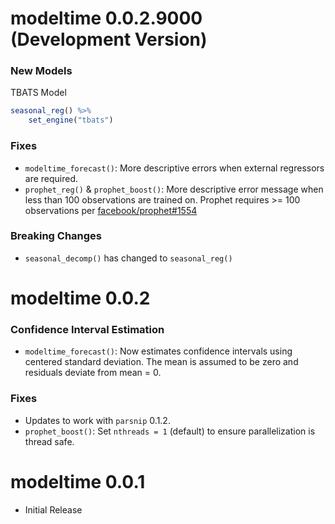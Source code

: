 
# modeltime 0.0.2.9000 (Development Version)

### New Models

TBATS Model

``` r
seasonal_reg() %>%
    set_engine("tbats")
```

### Fixes

- `modeltime_forecast()`: More descriptive errors when external regressors are required. 
- `prophet_reg()` & `prophet_boost()`: More descriptive error message when less than 100 observations are trained on. Prophet requires >= 100 observations per [facebook/prophet#1554](https://github.com/facebook/prophet/issues/1554)

### Breaking Changes

- `seasonal_decomp()` has changed to `seasonal_reg()`

# modeltime 0.0.2

### Confidence Interval Estimation

- `modeltime_forecast()`: Now estimates confidence intervals using centered standard deviation. The mean is assumed to be zero and residuals deviate from mean = 0. 

### Fixes

- Updates to work with `parsnip` 0.1.2.
- `prophet_boost()`: Set `nthreads = 1` (default) to ensure parallelization is thread safe. 

# modeltime 0.0.1

* Initial Release
